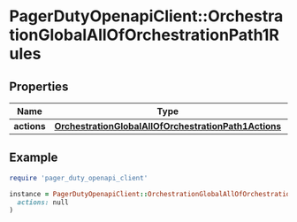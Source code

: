 # PagerDutyOpenapiClient::OrchestrationGlobalAllOfOrchestrationPath1Rules

## Properties

| Name | Type | Description | Notes |
| ---- | ---- | ----------- | ----- |
| **actions** | [**OrchestrationGlobalAllOfOrchestrationPath1Actions**](OrchestrationGlobalAllOfOrchestrationPath1Actions.md) |  | [optional] |

## Example

```ruby
require 'pager_duty_openapi_client'

instance = PagerDutyOpenapiClient::OrchestrationGlobalAllOfOrchestrationPath1Rules.new(
  actions: null
)
```

